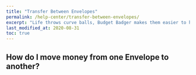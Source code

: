 ```yaml
---
title: "Transfer Between Envelopes"
permalink: /help-center/transfer-between-envelopes/
excerpt: "Life throws curve balls, Budget Badger makes them easier to handle by allowing you to adjust your budget on the fly."
last_modified_at: 2020-08-31
toc: true
---
```


## How do I move money from one Envelope to another?
